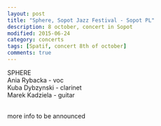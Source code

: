 ```yaml
---
layout: post
title: "Sphere, Sopot Jazz Festival - Sopot PL"
description: 8 october, concert in Sopot
modified: 2015-06-24
category: concerts
tags: [Spatif, concert 8th of october]
comments: true
---
```

SPHERE<br>
Ania Rybacka - voc<br>
Kuba Dybzynski - clarinet<br>
Marek Kadziela - guitar<br><br>


more info to be announced





